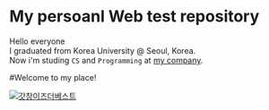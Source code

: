 # My persoanl Web test repository

Hello everyone  
I graduated from Korea University @ Seoul, Korea.  
Now i'm studing `CS` and `Programming` at [my company](http://lgcns.co.kr/LGCNS.GHP.Main/Etc/SiteMain).

#Welcome to my place!

[![갓창이즈더베스트](http://lgcns.co.kr/Content/20100825_V1/Images/img_logo01.gif)](https://taehyouklim.github.io/Godchang/web/GODchang.html )

